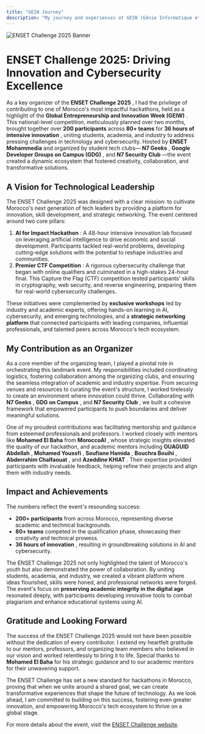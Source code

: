 ```yaml
---
title: "GEIW Journey"
description: "My journey and experiences at GEIW (Génie Informatique et Web)"
---
```


![ENSET Challenge 2025 Banner](/images/GEIW.jpeg)

# ENSET Challenge 2025: Driving Innovation and Cybersecurity Excellence

As a key organizer of the  **ENSET Challenge 2025** , I had the privilege of contributing to one of Morocco's most impactful hackathons, held as a highlight of the  **Global Entrepreneurship and Innovation Week (GEIW)** . This national-level competition, meticulously planned over two months, brought together over **200 participants** across **80+ teams** for  **36 hours of intensive innovation** , uniting students, academia, and industry to address pressing challenges in technology and cybersecurity. Hosted by **ENSET Mohammedia** and organized by student tech clubs— **N7 Geeks** ,  **Google Developer Groups on Campus (GDG)** , and  **N7 Security Club** —the event created a dynamic ecosystem that fostered creativity, collaboration, and transformative solutions.

## A Vision for Technological Leadership

The ENSET Challenge 2025 was designed with a clear mission: to cultivate Morocco's next generation of tech leaders by providing a platform for innovation, skill development, and strategic networking. The event centered around two core pillars:

1. **AI for Impact Hackathon** : A 48-hour intensive innovation lab focused on leveraging artificial intelligence to drive economic and social development. Participants tackled real-world problems, developing cutting-edge solutions with the potential to reshape industries and communities.
2. **Premier CTF Competition** : A rigorous cybersecurity challenge that began with online qualifiers and culminated in a high-stakes 24-hour final. This Capture the Flag (CTF) competition tested participants' skills in cryptography, web security, and reverse engineering, preparing them for real-world cybersecurity challenges.

These initiatives were complemented by **exclusive workshops** led by industry and academic experts, offering hands-on learning in AI, cybersecurity, and emerging technologies, and a **strategic networking platform** that connected participants with leading companies, influential professionals, and talented peers across Morocco's tech ecosystem.

## My Contribution as an Organizer

As a core member of the organizing team, I played a pivotal role in orchestrating this landmark event. My responsibilities included coordinating logistics, fostering collaboration among the organizing clubs, and ensuring the seamless integration of academic and industry expertise. From securing venues and resources to curating the event's structure, I worked tirelessly to create an environment where innovation could thrive. Collaborating with  **N7 Geeks** ,  **GDG on Campus** , and  **N7 Security Club** , we built a cohesive framework that empowered participants to push boundaries and deliver meaningful solutions.

One of my proudest contributions was facilitating mentorship and guidance from esteemed professionals and professors. I worked closely with mentors like **Mohamed El Baha** from  **MoroccoAI** , whose strategic insights elevated the quality of our hackathon, and academic mentors including  **OUAGUID Abdellah** ,  **Mohamed Youssfi** ,  **Soufiane Hamida** ,  **Bouchra Bouihi** ,  **Abderrahim Chalfaouat** , and  **Azeddine KHIAT** . Their expertise provided participants with invaluable feedback, helping refine their projects and align them with industry needs.

## Impact and Achievements

The numbers reflect the event's resounding success:

* **200+ participants** from across Morocco, representing diverse academic and technical backgrounds.
* **80+ teams** competed in the qualification phase, showcasing their creativity and technical prowess.
* **36 hours of innovation** , resulting in groundbreaking solutions in AI and cybersecurity.

The ENSET Challenge 2025 not only highlighted the talent of Morocco's youth but also demonstrated the power of collaboration. By uniting students, academia, and industry, we created a vibrant platform where ideas flourished, skills were honed, and professional networks were forged. The event's focus on **preserving academic integrity in the digital age** resonated deeply, with participants developing innovative tools to combat plagiarism and enhance educational systems using AI.

## Gratitude and Looking Forward

The success of the ENSET Challenge 2025 would not have been possible without the dedication of every contributor. I extend my heartfelt gratitude to our mentors, professors, and organizing team members who believed in our vision and worked relentlessly to bring it to life. Special thanks to **Mohamed El Baha** for his strategic guidance and to our academic mentors for their unwavering support.

The ENSET Challenge has set a new standard for hackathons in Morocco, proving that when we unite around a shared goal, we can create transformative experiences that shape the future of technology. As we look ahead, I am committed to building on this success, fostering even greater innovation, and empowering Morocco's tech ecosystem to thrive on a global stage.

For more details about the event, visit the [ENSET Challenge website](https://enset-challenge.enset.ma/).
